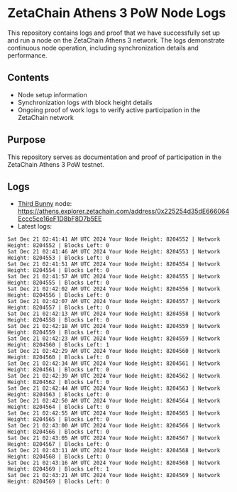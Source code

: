 # ZetaChain Athens 3 PoW Node Logs
This repository contains logs and proof that we have successfully set up and run a node on the ZetaChain Athens 3 network. The logs demonstrate continuous node operation, including synchronization details and performance.

## Contents
- Node setup information
- Synchronization logs with block height details
- Ongoing proof of work logs to verify active participation in the ZetaChain network

## Purpose
This repository serves as documentation and proof of participation in the ZetaChain Athens 3 PoW testnet.

## Logs

- [Third Bunny](https://thirdbunny.xyz/) node: https://athens.explorer.zetachain.com/address/0x225254d35dE666064Eccc5ce16eF1D8bF8D7b5EE
- Latest logs:
```
Sat Dec 21 02:41:41 AM UTC 2024 Your Node Height: 8204552 | Network Height: 8204552 | Blocks Left: 0
Sat Dec 21 02:41:46 AM UTC 2024 Your Node Height: 8204553 | Network Height: 8204553 | Blocks Left: 0
Sat Dec 21 02:41:51 AM UTC 2024 Your Node Height: 8204554 | Network Height: 8204554 | Blocks Left: 0
Sat Dec 21 02:41:57 AM UTC 2024 Your Node Height: 8204555 | Network Height: 8204555 | Blocks Left: 0
Sat Dec 21 02:42:02 AM UTC 2024 Your Node Height: 8204556 | Network Height: 8204556 | Blocks Left: 0
Sat Dec 21 02:42:07 AM UTC 2024 Your Node Height: 8204557 | Network Height: 8204557 | Blocks Left: 0
Sat Dec 21 02:42:13 AM UTC 2024 Your Node Height: 8204558 | Network Height: 8204558 | Blocks Left: 0
Sat Dec 21 02:42:18 AM UTC 2024 Your Node Height: 8204559 | Network Height: 8204559 | Blocks Left: 0
Sat Dec 21 02:42:23 AM UTC 2024 Your Node Height: 8204559 | Network Height: 8204560 | Blocks Left: 1
Sat Dec 21 02:42:29 AM UTC 2024 Your Node Height: 8204560 | Network Height: 8204560 | Blocks Left: 0
Sat Dec 21 02:42:34 AM UTC 2024 Your Node Height: 8204561 | Network Height: 8204561 | Blocks Left: 0
Sat Dec 21 02:42:39 AM UTC 2024 Your Node Height: 8204562 | Network Height: 8204562 | Blocks Left: 0
Sat Dec 21 02:42:44 AM UTC 2024 Your Node Height: 8204563 | Network Height: 8204563 | Blocks Left: 0
Sat Dec 21 02:42:50 AM UTC 2024 Your Node Height: 8204564 | Network Height: 8204564 | Blocks Left: 0
Sat Dec 21 02:42:55 AM UTC 2024 Your Node Height: 8204565 | Network Height: 8204565 | Blocks Left: 0
Sat Dec 21 02:43:00 AM UTC 2024 Your Node Height: 8204566 | Network Height: 8204566 | Blocks Left: 0
Sat Dec 21 02:43:05 AM UTC 2024 Your Node Height: 8204567 | Network Height: 8204567 | Blocks Left: 0
Sat Dec 21 02:43:11 AM UTC 2024 Your Node Height: 8204568 | Network Height: 8204568 | Blocks Left: 0
Sat Dec 21 02:43:16 AM UTC 2024 Your Node Height: 8204568 | Network Height: 8204569 | Blocks Left: 1
Sat Dec 21 02:43:21 AM UTC 2024 Your Node Height: 8204569 | Network Height: 8204569 | Blocks Left: 0
```
